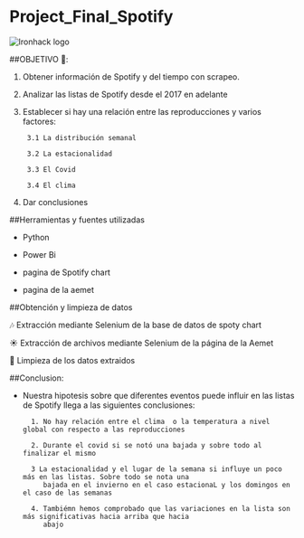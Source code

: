 # Project_Final_Spotify


![Ironhack logo](https://i.imgur.com/1QgrNNw.png)     

##OBJETIVO 🎯:

1. Obtener información de Spotify y del tiempo con scrapeo.
2. Analizar las listas de Spotify desde el 2017 en adelante
3. Establecer si hay una relación entre las reproducciones y varios factores:

        3.1 La distribución semanal

        3.2 La estacionalidad

        3.3 El Covid

        3.4 El clima
        
4. Dar conclusiones

##Herramientas y fuentes utilizadas


 - Python

 - Power Bi 
  
 - pagina de Spotify chart 
 
 - pagina de la aemet 
 

##Obtención y limpieza de datos

🎶 Extracción mediante Selenium de la base de datos de spoty chart 

☀️ Extracción de archivos mediante Selenium de la página de la Aemet

🛁 Limpieza de los datos extraidos


##Conclusion:

 - Nuestra hipotesis sobre que diferentes eventos puede influir en las listas de Spotify llega a las siguientes
        conclusiones:
        
        
         1. No hay relación entre el clima  o la temperatura a nivel global con respecto a las reproducciones
         
         2. Durante el covid si se notó una bajada y sobre todo al finalizar el mismo 

         3 La estacionalidad y el lugar de la semana si influye un poco más en las listas. Sobre todo se nota una 
            bajada en el invierno en el caso estacionaL y los domingos en el caso de las semanas

         4. Tambiémn hemos comprobado que las variaciones en la lista son más significativas hacia arriba que hacia
            abajo







